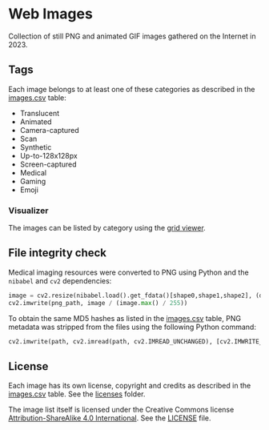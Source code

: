 # Web Images

Collection of still PNG and animated GIF images gathered on the Internet in 2023.

## Tags

Each image belongs to at least one of these categories as described in the [images.csv](2023/images.csv) table:

- Translucent
- Animated
- Camera-captured
- Scan
- Synthetic
- Up-to-128x128px
- Screen-captured
- Medical
- Gaming
- Emoji

### Visualizer

The images can be listed by category using the [grid viewer](https://google-research-datasets.github.io/web-images/2023/).

## File integrity check

Medical imaging resources were converted to PNG using Python and the `nibabel` and `cv2` dependencies:

```py
image = cv2.resize(nibabel.load().get_fdata()[shape0,shape1,shape2], (dimension0, dimension1))
cv2.imwrite(png_path, image / (image.max() / 255))
```

To obtain the same MD5 hashes as listed in the [images.csv](2023/images.csv) table, PNG metadata was stripped from the files using the following Python command:

```py
cv2.imwrite(path, cv2.imread(path, cv2.IMREAD_UNCHANGED), [cv2.IMWRITE_PNG_COMPRESSION, 9])
```

## License

Each image has its own license, copyright and credits as described in the [images.csv](2023/images.csv) table. See the [licenses](2023/licenses) folder.

The image list itself is licensed under the Creative Commons license [Attribution-ShareAlike 4.0 International](https://creativecommons.org/licenses/by-sa/4.0/). See the [LICENSE](LICENSE) file.
